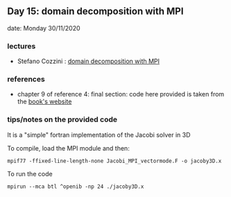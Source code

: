 ## Day 15: domain decomposition with MPI 

date: Monday 30/11/2020

### lectures
 - Stefano Cozzini : [domain decomposition with MPI](lecture07-Domain-decomposition-with-MPI.pdf)


### references
 - chapter 9 of reference 4: final section: code here provided is taken from the [book's website](https://blogs.fau.de/hager/hpc-book#teaching)  
 
### tips/notes on the provided code 

It is a "simple" fortran implementation of the Jacobi solver in 3D 

To compile, load the MPI module and then: 

 ` mpif77 -ffixed-line-length-none Jacobi_MPI_vectormode.F -o jacoby3D.x `

To run the code 
  
  ` mpirun --mca btl ^openib -np 24 ./jacoby3D.x  ` 


